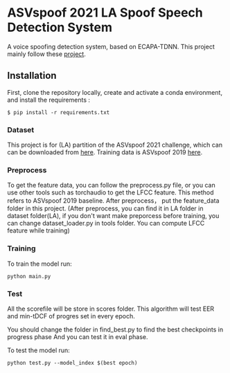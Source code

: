 # ASVspoof 2021 LA Spoof Speech Detection System 

A voice spoofing detection system, based on ECAPA-TDNN. This project mainly follow these [project](https://github.com/pabdzadeh/voice-spoof-detection-system).

## Installation

First, clone the repository locally, create and activate a conda environment, and install the requirements :
```
$ pip install -r requirements.txt
```

### Dataset
This project is for (LA) partition of the ASVspoof 2021 challenge, which can can be downloaded from [here](https://www.asvspoof.org/https://datashare.is.ed.ac.uk/handle/10283/3336). Training data is ASVspoof 2019 [here](https://datashare.is.ed.ac.uk/handle/10283/3336).

### Preprocess
To get the feature data, you can follow the preprocess.py file, or you can use other tools such as torchaudio to get the LFCC feature. This method refers to ASVspoof 2019 baseline. After preprocess， put the feature_data folder in this project. (After preprocess, you can find it in LA folder in dataset folder(LA), if you don't want make preporcess before training, you can change dataset_loader.py in tools folder. You can compute LFCC feature while training)

### Training
To train the model run:
```
python main.py
```

### Test
All the scorefile will be store in scores folder. This algorithm will test EER and min-tDCF of progres set in every epoch.

You should change the folder in find_best.py to find the best checkpoints in progress phase And you can test it in eval phase.

To test the model run:
```
python test.py --model_index $(best epoch)
```

